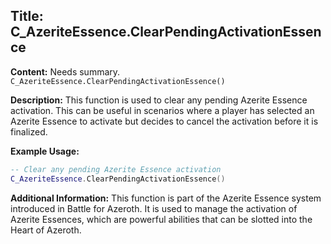 ## Title: C_AzeriteEssence.ClearPendingActivationEssence

**Content:**
Needs summary.
`C_AzeriteEssence.ClearPendingActivationEssence()`

**Description:**
This function is used to clear any pending Azerite Essence activation. This can be useful in scenarios where a player has selected an Azerite Essence to activate but decides to cancel the activation before it is finalized.

**Example Usage:**
```lua
-- Clear any pending Azerite Essence activation
C_AzeriteEssence.ClearPendingActivationEssence()
```

**Additional Information:**
This function is part of the Azerite Essence system introduced in Battle for Azeroth. It is used to manage the activation of Azerite Essences, which are powerful abilities that can be slotted into the Heart of Azeroth.